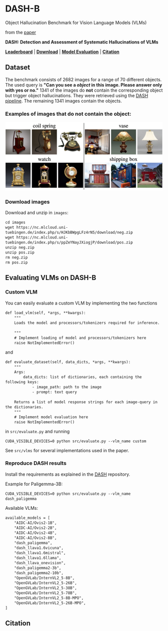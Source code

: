 # DASH-B

Object Hallucination Benchmark for Vision Language Models (VLMs)

from the [paper]()

**DASH: Detection and Assessment of Systematic Hallucinations of VLMs**

**[Leaderboard](benchmark.md)**
| **[Download](#download)** | **[Model Evaluation](#eval)** | **[Citation](#citation)** 

## Dataset
The benchmark consists of 2682 images for a range of 70 different objects. The used query is **"Can you see a *object* in this image. Please answer only with yes or no."** 1341 of the images do **not** contain the corresponding object but trigger object hallucinations. They were retrieved using the [DASH pipeline](https://github.com/YanNeu/DASH). The remaining 1341 images contain the objects.

### Examples of images that do **not** contain the object:

<p align="center">
  <img width="600" src="./images/examples.jpg", alt="Examples from the benchmark">
</p>

<a id="download"></a>
### Download images

Download and unzip in `images`:

    cd images
    wget https://nc.mlcloud.uni-tuebingen.de/index.php/s/HJKbBWpgLFz4rN5/download/neg.zip
    wget https://nc.mlcloud.uni-tuebingen.de/index.php/s/ppZeYNayJXiogjP/download/pos.zip
    unzip neg.zip
    unzip pos.zip
    rm neg.zip
    rm pos.zip

<a id="eval"></a>
## Evaluating VLMs on DASH-B

### Custom VLM
You can easily evaluate a custom VLM by implementing the two functions

    def load_vlm(self, *args, **kwargs):
        """
        Loads the model and processors/tokenizers required for inference.

        """
        # Implement loading of model and processors/tokenizers here
        raise NotImplementedError()

and
    
    def evaluate_dataset(self, data_dicts, *args, **kwargs):
        """
        Args:
            data_dicts: list of dictionaries, each containing the following keys:
                - image_path: path to the image
                - prompt: text query 
                
        Returns a list of model response strings for each image-query in the dictionaries.
        """
        # Implement model evaluation here
        raise NotImplementedError()

in `src/evaluate.py` and running 

    CUDA_VISIBLE_DEVICES=0 python src/evaluate.py --vlm_name custom

See `src/vlms` for several implementations used in the paper.


### Reproduce DASH results

Install the requirements as explained in the [DASH](https://github.com/YanNeu/DASH) repository.

Example for Paligemma-3B:

    CUDA_VISIBLE_DEVICES=0 python src/evaluate.py --vlm_name dash_paligemma 

Available VLMs:

    available_models = [
        "AIDC-AI/Ovis2-1B",
        "AIDC-AI/Ovis2-2B",
        "AIDC-AI/Ovis2-4B",
        "AIDC-AI/Ovis2-8B",
        "dash_paligemma",
        "dash_llava1.6vicuna",
        "dash_llava1.6mistral",
        "dash_llava1.6llama",
        "dash_llava_onevision",
        "dash_paligemma2-3b",
        "dash_paligemma2-10b",
        "OpenGVLab/InternVL2_5-8B",
        "OpenGVLab/InternVL2_5-26B",
        "OpenGVLab/InternVL2_5-38B",
        "OpenGVLab/InternVL2_5-78B",
        "OpenGVLab/InternVL2_5-8B-MPO",
        "OpenGVLab/InternVL2_5-26B-MPO",
    ]

<a id="citation"></a>
## Citation
